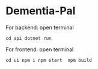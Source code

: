 # Dementia-Pal

For backend:
open terminal 

``
cd api
dotnet run
``

For frontend:
open terminal 

``
cd ui
npm i
npm start 
npm build
``
